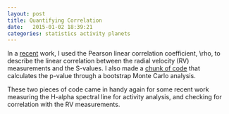 ```yaml
---
layout: post
title: Quantifying Correlation
date:   2015-01-02 18:39:21
categories: statistics activity planets
---
```


In a [recent](http://arxiv.org/abs/1411.5374) work, I used the Pearson linear correlation coefficient, \rho, to describe the linear correlation between the radial velocity (RV) measurements and the S-values. I also made a [chunk of code](https://github.com/mattgiguere/pyutil/blob/master/pearsonBootstrapPvalue.py) that calculates the p-value through a bootstrap Monte Carlo analysis.

These two pieces of code came in handy again for some recent work measuring the H-alpha spectral line for activity analysis, and checking for correlation with the  RV measurements.
